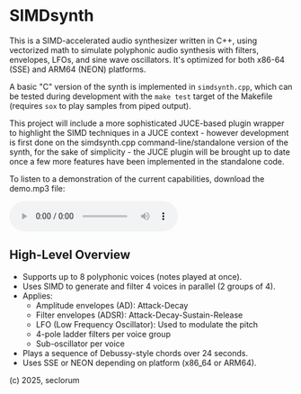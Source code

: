 # SIMDsynth

This is a SIMD-accelerated audio synthesizer written in C++, using vectorized math to simulate polyphonic audio synthesis with filters, envelopes, LFOs, and sine wave oscillators. It's optimized for both x86-64 (SSE) and ARM64 (NEON) platforms.

A basic "C" version of the synth is implemented in `simdsynth.cpp`, which can be tested during development with the `make test` target of the Makefile (requires `sox` to play samples from piped output). 

This project will include a more sophisticated JUCE-based plugin wrapper to highlight the SIMD techniques in a JUCE context - however development is first done on the simdsynth.cpp command-line/standalone version of the synth, for the sake of simplicity - the JUCE plugin will be brought up to date once a few more features have been implemented in the standalone code.

To listen to a demonstration of the current capabilities, download the demo.mp3 file:

<audio controls>
	<source src="https://raw.githubusercontent.com/seclorum/SIMDsynth/main/demo.mp3" type="audio/mpeg">
	<a href="https://raw.githubusercontent.com/seclorum/SIMDsynth/main/demo.mp3">Download the demo.mp3 to play locally.</a>
</audio>


## High-Level Overview

- Supports up to 8 polyphonic voices (notes played at once).
- Uses SIMD to generate and filter 4 voices in parallel (2 groups of 4).
- Applies:
  - Amplitude envelopes (AD): Attack-Decay
  - Filter envelopes (ADSR): Attack-Decay-Sustain-Release
  - LFO (Low Frequency Oscillator): Used to modulate the pitch
  - 4-pole ladder filters per voice group
  - Sub-oscillator per voice
- Plays a sequence of Debussy-style chords over 24 seconds.
- Uses SSE or NEON depending on platform (x86_64 or ARM64).


(c) 2025, seclorum
